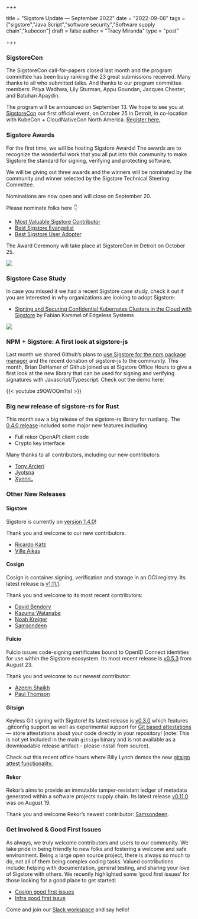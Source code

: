 +++

title = "Sigstore Update — September 2022"
date = "2022-09-08"
tags = ["sigstore","Java Script","software security","Software supply chain","kubecon"]
draft = false
author = "Tracy Miranda"
type = "post"

+++

### SigstoreCon

The SigstoreCon call-for-papers closed last month and the program committee has been busy ranking the 23 great submissions received. Many thanks to all who submitted talks. And thanks to our program committee members: Priya Wadhwa, Lily Sturman, Appu Goundan, Jacques Chester, and Batuhan Apaydin.

The program will be announced on September 13. We hope to see you at [SigstoreCon](https://events.linuxfoundation.org/sigstorecon-north-america/) our first official event, on October 25 in Detroit, in co-location with KubeCon + CloudNativeCon North America. [Register here.](https://events.linuxfoundation.org/sigstorecon-north-america/register/)

### Sigstore Awards

For the first time, we will be hosting Sigstore Awards! The awards are to recognize the wonderful work that you all put into this community to make Sigstore the standard for signing, verifying and protecting software.

We will be giving out three awards and the winners will be nominated by the community and winner selected by the Sigstore Technical Steering Committee.

Nominations are now open and will close on September 20.

Please nominate folks here 👇

- [Most Valuable Sigstore Contributor](https://github.com/sigstore/community/issues/123)
- [Best Sigstore Evangelist](https://github.com/sigstore/community/issues/124)
- [Best Sigstore User Adopter](https://github.com/sigstore/community/issues/125)

The Award Ceremony will take place at SigstoreCon in Detroit on October 25.

![](/images/sigstore.jpg)

### Sigstore Case Study

In case you missed it we had a recent Sigstore case study, check it out if you are interested in why organizations are looking to adopt Sigstore:

- [Signing and Securing Confidential Kubernetes Clusters in the Cloud with Sigstore](https://blog.sigstore.dev/signing-and-securing-confidential-kubernetes-clusters-in-the-cloud-with-sigstore-aceac3034e70) by Fabian Kammel of Edgeless Systems

![](/images/fabian.png)

### NPM + Sigstore: A first look at sigstore-js

Last month we shared Github’s plans to [use Sigstore for the npm package manager](https://github.blog/2022-08-08-new-request-for-comments-on-improving-npm-security-with-sigstore-is-now-open/) and the recent donation of sigstore-js to the community. This month, Brian DeHamer of Github joined us at Sigstore Office Hours to give a first look at the new library that can be used for signing and verifying signatures with Javascript/Typescript. Check out the demo here:

{{< youtube z9QWOQm1tsI >}}

### Big new release of sigstore-rs for Rust

This month saw a big release of the sigstore-rs library for rustlang. The [0.4.0 release](https://github.com/sigstore/sigstore-rs/releases/tag/v0.4.0) included some major new features including:

- Full rekor OpenAPI client code
- Crypto key interface

Many thanks to all contributors, including our new contributors:

- [Tony Arcieri](https://github.com/tarcieri)
- [Jyotsna](https://github.com/jyotsna-penumaka)
- [Xynnn_](https://github.com/Xynnn007)

### Other New Releases

#### Sigstore

Sigstore is currently on [version 1.4.0](https://github.com/sigstore/sigstore)!

Thank you and welcome to our new contributors:

- [Ricardo Katz](https://github.com/rikatz)
- [Ville Aikas](https://github.com/vaikas)

#### Cosign

Cosign is container signing, verification and storage in an OCI registry. Its latest release is [v1.11.1](https://github.com/sigstore/cosign/releases).

Thank you and welcome to its most recent contributors:

- [David Bendory](https://github.com/bendory)
- [Kazuma Watanabe](https://github.com/wata727)
- [Noah Kreiger](https://github.com/nkreiger)
- [Samsondeen](https://github.com/dsa0x)

#### Fulcio

Fulcio issues code-signing certificates bound to OpenID Connect identities for use within the Sigstore ecosystem. Its most recent release is [v0.5.3](https://github.com/sigstore/fulcio/releases/tag/v0.5.3) from August 23.

Thank you and welcome to our newest contributor:

- [Azeem Shaikh](https://github.com/azeemshaikh38)
- [Paul Thomson](https://github.com/pauldthomson)

#### Gitsign

Keyless Git signing with Sigstore! Its latest release is [v0.3.0](https://github.com/sigstore/gitsign/releases/tag/v0.3.0) which features .gitconfig support as well as experimental support for [Git based attestations](https://github.com/sigstore/gitsign/tree/main/cmd/gitsign-attest) — store attestations about your code directly in your repository! (note: This is not yet included in the main `gitsign` binary and is not available as a downloadable release artifact - please install from source).

Check out this recent office hours where Billy Lynch demos the new [gitsign attest functionality.](https://youtu.be/z9QWOQm1tsI?t=668)

#### Rekor

Rekor’s aims to provide an immutable tamper-resistant ledger of metadata generated within a software projects supply chain. Its latest release [v0.11.0](https://github.com/sigstore/rekor/releases/tag/v0.11.0) was on August 19.

Thank you and welcome Rekor’s newest contributor: [Samsondeen](https://github.com/dsa0x).

### Get Involved & Good First Issues

As always, we truly welcome contributors and users to our community. We take pride in being friendly to new folks and fostering a welcome and safe environment. Being a large open source project, there is always so much to do, not all of them being complex coding tasks. Valued contributions include: helping with documentation, general testing, and sharing your love of Sigstore with others. We recently highlighted some ‘good first issues’ for those looking for a good place to get started:

- [Cosign good first issues](https://github.com/sigstore/cosign/issues?q=is%3Aissue+is%3Aopen+label%3A"good+first+issue")
- [Infra good first issue](https://github.com/sigstore/community/issues/121)

Come and join our [Slack workspace](https://join.slack.com/t/sigstore/shared_invite/zt-mhs55zh0-XmY3bcfWn4XEyMqUUutbUQ) and say hello!
